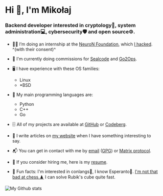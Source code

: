 # Hi 👋, I'm Mikołaj
### Backend developer interested in cryptology🔑, system administration💻, cybersecurity🛡 and open source🄯.

- 🧑‍💻️ I’m doing an internship at the [NeuroN Foundation](https://neuronfoundation.com/), which [I hacked](https://web.archive.org/web/20230902084403/http://neuronfoundation.com/). ^(with their consent)^

- 📝 I'm currently doing commissions for [Sealcode](https://www.sealcode.it/) and [Go2Ops](https://go2ops.com/).

- 🖥 I have experience with these OS families:
    - Linux
    - \*BSD

- 🐍 My main programming languages are:
    - Python
    - C++
    - Go

- 🗄 All of my projects are available at [GitHub](https://github.com/mikolajlubiak) or [Codeberg](https://codeberg.org/mikolajlubiak).

- 📰 I write articles on [my website](https://lubiak.pages.dev/) when I have something interesting to say.

- 📬 You can get in contact with me by [email](mailto:lubiak@proton.me) ([GPG](https://keys.openpgp.org/search?q=lubiak%40proton.me)) or [Matrix protocol](https://matrix.to/#/@galanonim:matrix.org).

- 📄 If you consider hiring me, here is my [resume](https://lubiak.pages.dev/resume.pdf).

- 🎉 Fun facts: I'm interested in conlangs💬, I know Esperanto💚. [I'm not that bad at chess.♟️](https://lichess.org/@/funtoomen) I can solve Rubik's cube quite fast.


<p><img align="center" src="https://github-readme-stats.vercel.app/api/top-langs?username=mikolajlubiak&show_icons=true&locale=en&layout=compact" alt="My Github stats" /></p>
